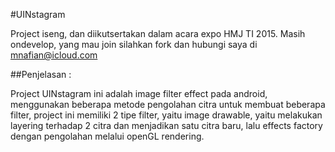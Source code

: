 #UINstagram

Project iseng, dan diikutsertakan dalam acara expo HMJ TI 2015. Masih ondevelop, yang mau join silahkan fork
dan hubungi saya di mnafian@icloud.com


##Penjelasan :

Project UINstagram ini adalah image filter effect pada android, menggunakan beberapa metode pengolahan citra untuk membuat beberapa filter,
project ini memiliki 2 tipe filter, yaitu image drawable, yaitu melakukan layering terhadap 2 citra dan menjadikan satu citra baru, lalu
effects factory dengan pengolahan melalui openGL rendering.